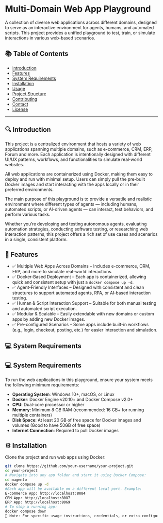 # Multi-Domain Web App Playground
A collection of diverse web applications across different domains, designed to serve as an interactive environment for agents, humans, and automated scripts. This project provides a unified playground to test, train, or simulate interactions in various web-based scenarios.
## 📚 Table of Contents

- [Introduction](#introduction)
- [Features](#features)
- [System Requirements](#system-requirements)
- [Installation](#installation)
- [Usage](#usage)
- [Project Structure](#project-structure)
- [Contributing](#contributing)
- [Contact](#contact)
- [License](#license)

---

## 🔍 Introduction

This project is a centralized environment that hosts a variety of web applications spanning multiple domains, such as e-commerce, CRM, ERP, Forum and more. Each application is intentionally designed with different UI/UX patterns, workflows, and functionalities to simulate real-world websites.

All web applications are containerized using Docker, making them easy to deploy and run with minimal setup. Users can simply pull the pre-built Docker images and start interacting with the apps locally or in their preferred environments.

The main purpose of this playground is to provide a versatile and realistic environment where different types of agents — including humans, automated scripts, or AI-driven agents — can interact, test behaviors, and perform various tasks.

Whether you're developing and testing autonomous agents, evaluating automation strategies, conducting software testing, or researching web interaction patterns, this project offers a rich set of use cases and scenarios in a single, consistent platform.

## 🚀 Features

- ✅ Multiple Web Apps Across Domains – Includes e-commerce, CRM, ERP, and more to simulate real-world interactions.
- ✅ Docker-Based Deployment – Each app is containerized, allowing quick and consistent setup with just a `docker compose up -d`.
- ✅ Agent-Friendly Interfaces – Designed with consistent and clean structures to support automated agents, RPA, or AI-based interaction testing.
- ✅ Human & Script Interaction Support – Suitable for both manual testing and automated script execution.
- ✅ Modular & Scalable – Easily extendable with new domains or custom apps by adding new Docker images.
- ✅ Pre-configured Scenarios – Some apps include built-in workflows (e.g., login, checkout, posting, etc.) for easier interaction and simulation.

## 💻 System Requirements

## 💻 System Requirements

To run the web applications in this playground, ensure your system meets the following minimum requirements:

- **Operating System**: Windows 10+, macOS, or Linux
- **Docker**: Docker Engine v20.10+ and Docker Compose v2.0+
- **CPU**: Dual-core processor or higher
- **Memory**: Minimum 8 GB RAM (recommended: 16 GB+ for running multiple containers)
- **Disk Space**: At least 20 GB of free space for Docker images and volumes (Good to have 50GB of free space)
- **Internet Connection**: Required to pull Docker images

## ⚙️ Installation

Clone the project and run web apps using Docker:

```bash
git clone https://github.com/your-username/your-project.git
cd your-project
# Navigate into any app folder and start it using Docker Compose:
cd magento
docker compose up -d
#Each app will be available on a different local port. Example:
E-commerce App: http://localhost:8084
CRM App: http://localhost:8087
ERP App: http://localhost:8069
# To stop a running app:
docker compose down
📘 Note: For specific usage instructions, credentials, or extra configurations, please refer to the guide.txt inside each app's folder
